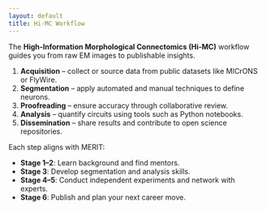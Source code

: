 ```yaml
---
layout: default
title: Hi-MC Workflow
---
```


The **High-Information Morphological Connectomics (Hi-MC)** workflow guides you from raw EM images to publishable insights.

1. **Acquisition** – collect or source data from public datasets like MICrONS or FlyWire.
2. **Segmentation** – apply automated and manual techniques to define neurons.
3. **Proofreading** – ensure accuracy through collaborative review.
4. **Analysis** – quantify circuits using tools such as Python notebooks.
5. **Dissemination** – share results and contribute to open science repositories.

Each step aligns with MERIT:
- **Stage 1–2**: Learn background and find mentors.
- **Stage 3**: Develop segmentation and analysis skills.
- **Stage 4–5**: Conduct independent experiments and network with experts.
- **Stage 6**: Publish and plan your next career move.
